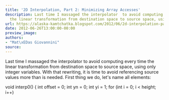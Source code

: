 ```yaml
---
title: '2D Interpolation, Part 2: Minimizing Array Accesses'
description: Last time I massaged the interpolator  to avoid computing every time
  the linear transformation from destination space to source space, using...
url: https://alaska-kamtchatka.blogspot.com/2012/06/2d-interpolation-part-2-minimizing.html
date: 2012-06-26T13:00:00-00:00
preview_image:
authors:
- "Mat\xEDas Giovannini"
source:
---
```


Last time I massaged the interpolator to avoid computing every time the linear transformation from destination space to source space, using only integer variables. With that rewriting, it is time to avoid referencing source values more than is needed. First thing we do, let's name all elements:


void interp0() {
  int offset = 0;
  int yn = 0;
  int yi = 1;
  for (int i = 0; i &lt; height; i++) 
